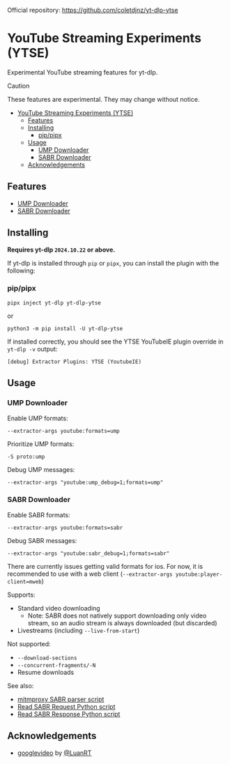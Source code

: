Official repository: <https://github.com/coletdjnz/yt-dlp-ytse>

# YouTube Streaming Experiments (YTSE)

Experimental YouTube streaming features for yt-dlp.

> [!CAUTION]
> These features are experimental. They may change without notice.

<!-- TOC -->
* [YouTube Streaming Experiments (YTSE)](#youtube-streaming-experiments-ytse)
  * [Features](#features)
  * [Installing](#installing)
    * [pip/pipx](#pippipx)
  * [Usage](#usage)
    * [UMP Downloader](#ump-downloader)
    * [SABR Downloader](#sabr-downloader)
  * [Acknowledgements](#acknowledgements)
<!-- TOC -->

## Features

- [UMP Downloader](#ump-downloader)
- [SABR Downloader](#sabr-downloader)

## Installing

**Requires yt-dlp `2024.10.22` or above.**

If yt-dlp is installed through `pip` or `pipx`, you can install the plugin with the following:

### pip/pipx

```
pipx inject yt-dlp yt-dlp-ytse
```
or

```
python3 -m pip install -U yt-dlp-ytse
```


<!--
### Manual install

1. Download the latest release zip from [releases](https://github.com/coletdjnz/yt-dlp-ytse/releases) 

2. Add the zip to one of the [yt-dlp plugin locations](https://github.com/yt-dlp/yt-dlp#installing-plugins)

    - User Plugins
        - `${XDG_CONFIG_HOME}/yt-dlp/plugins` (recommended on Linux/macOS)
        - `~/.yt-dlp/plugins/`
        - `${APPDATA}/yt-dlp/plugins/` (recommended on Windows)
    
    - System Plugins
       -  `/etc/yt-dlp/plugins/`
       -  `/etc/yt-dlp-plugins/`
    
    - Executable location
        - Binary: where `<root-dir>/yt-dlp.exe`, `<root-dir>/yt-dlp-plugins/`

For more locations and methods, see [installing yt-dlp plugins](https://github.com/yt-dlp/yt-dlp#installing-plugins) 

-->

If installed correctly, you should see the YTSE YouTubeIE plugin override in `yt-dlp -v` output:

    [debug] Extractor Plugins: YTSE (YoutubeIE)


## Usage


### UMP Downloader

Enable UMP formats:

`--extractor-args youtube:formats=ump`

Prioritize UMP formats:

`-S proto:ump`

Debug UMP messages:

`--extractor-args "youtube:ump_debug=1;formats=ump"`


### SABR Downloader

Enable SABR formats:

`--extractor-args youtube:formats=sabr`

<!--
Prioritize SABR formats:

`-S proto:sabr`
-->

Debug SABR messages:

`--extractor-args "youtube:sabr_debug=1;formats=sabr"`

There are currently issues getting valid formats for ios. For now, it is recommended to use with a web client (`--extractor-args youtube:player-client=mweb`)

Supports:
- Standard video downloading
  - Note: SABR does not natively support downloading only video stream, so an audio stream is always downloaded (but discarded)
- Livestreams (including `--live-from-start`)

Not supported:
- `--download-sections`
- `--concurrent-fragments/-N`
- Resume downloads


See also:
- [mitmproxy SABR parser script](utils/mitmproxy_sabrdump.py)
- [Read SABR Request Python script](utils/read_sabr_request.py)
- [Read SABR Response Python script](utils/read_sabr_response.py)


## Acknowledgements

- [googlevideo](https://github.com/LuanRT/googlevideo) by [@LuanRT](https://github.com/LuanRT) 